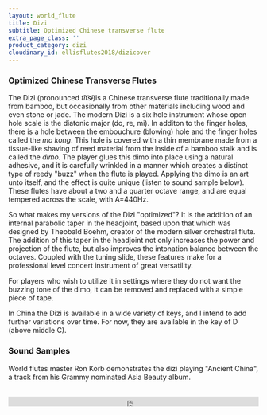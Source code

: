 ```yaml
---
layout: world_flute
title: Dizi
subtitle: Optimized Chinese transverse flute
extra_page_class: ''
product_category: dizi
cloudinary_id: ellisflutes2018/dizicover
---
```


### Optimized Chinese Transverse Flutes

The Dizi (pronounced *tǐt͡sɨ*)is a Chinese transverse flute traditionally made from bamboo, but occasionally from other materials including wood and even stone or jade.  The modern Dizi is a six hole instrument whose open hole scale is the diatonic major (do, re, mi).  In additon to the finger holes, there is a hole between the embouchure (blowing) hole and the finger holes called the *mo kong*.  This hole is covered with a thin membrane made from a tissue-like shaving of reed material from the inside of a bamboo stalk  and is called the *dimo*.  The player glues this dimo into place using a natural adhesive, and it is carefully wrinkled in a manner which creates a distinct type of reedy "buzz" when the flute is played.  Applying the dimo is an art unto itself, and the effect is quite unique (listen to sound sample below).  These flutes have about a two and a quarter octave range, and are equal tempered across the scale, with A=440Hz.

So what makes my versions of the Dizi "optimized"?  It is the addition of an internal parabolic taper in the headjoint, based upon that which was designed by Theobald Boehm, creator of the modern silver orchestral flute.  The addition of this taper in the headjoint not only increases the power and projection of the flute, but also improves the intonation balance between the octaves.  Coupled with the tuning slide, these features make for a professional level concert instrument of great versatility.

For players who wish to utilize it in settings where they do not want the buzzing tone of the dimo, it can be removed and replaced with a simple piece of tape.

In China the Dizi is available in a wide variety of keys, and I intend to add further variations over time.  For now, they are available in the key of D (above middle C).


### Sound Samples

World flutes master Ron Korb demonstrates the dizi playing "Ancient China", a track from his Grammy nominated Asia Beauty album.<br/><br/>

<div class="callout">
  <iframe width="100%" height="20" scrolling="no" frameborder="no" allow="autoplay" src="https://w.soundcloud.com/player/?url=https%3A//api.soundcloud.com/tracks/745709797&color=%23ff5500&inverse=false&auto_play=false&show_user=true"></iframe>
</div>

